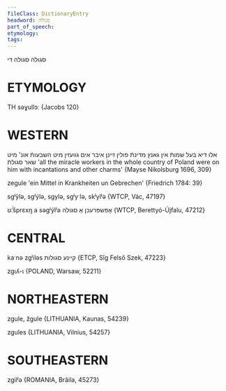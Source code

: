 ```yaml
---
fileClass: DictionaryEntry
headword: סגולה
part_of_speech: 
etymology: 
tags: 
---
```

סגולה
סגולה
די

ETYMOLOGY
===========
TH səɣullɔː
{Jacobs 120}

WESTERN
========

אלו דיא בעל שמותֿ אין גאנץ מדינתֿ פולין זיינן איבר אים גוועזין מיט השבעותֿ אונ' מיט שאר סגולתֿ
'all the miracle workers in the whole country of Poland were on him with incantations and other charms'
{Mayse Nikolsburg 1696, 309}

zegule 'ein Mittel in Krankheiten un Gebrechen' {Friedrich 1784: 39}

sgʲy̆lə, sgʲýlə, sgylə, sgʲyˑlə, skʲylʲə {WTCP, Vác, 47197}

ʊ̃́ːšprɛxŋ a səgʲýlʲə אָפּשפּרעכן אַ סגולה {WTCP, Berettyó-Újfalu, 47212}

CENTRAL
========

kaˑnə zgʲiləs קיינע סגולות {ETCP, Sîg Felső Szek, 47223}

zgɩʎ-ɩ {POLAND, Warsaw, 52211}
	
NORTHEASTERN
==============

zgule, žgule {LITHUANIA, Kaunas, 54239} 

zgules {LITHUANIA, Vilnius, 54257}

SOUTHEASTERN
==============

zgilʲə {ROMANIA, Brăila, 45273}
